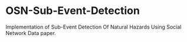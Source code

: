 # OSN-Sub-Event-Detection
Implementation of Sub-Event Detection Of Natural Hazards Using Social Network Data paper.
